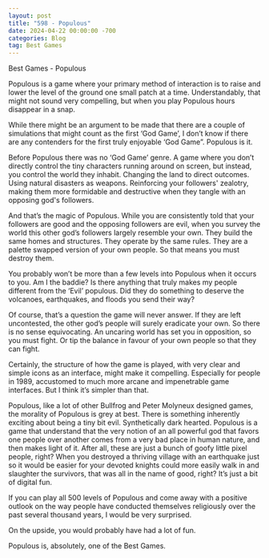 ```yaml
---
layout: post
title: "598 - Populous"
date: 2024-04-22 00:00:00 -700
categories: Blog
tag: Best Games
---
```


Best Games - Populous

Populous is a game where your primary method of interaction is to raise and lower the level of the ground one small patch at a time. Understandably, that might not sound very compelling, but when you play Populous hours disappear in a snap.

While there might be an argument to be made that there are a couple of simulations that might count as the first ‘God Game’, I don’t know if there are any contenders for the first truly enjoyable ‘God Game”. Populous is it.

Before Populous there was no ‘God Game’ genre. A game where you don’t directly control the tiny characters running around on screen, but instead, you control the world they inhabit. Changing the land to direct outcomes. Using natural disasters as weapons. Reinforcing your followers' zealotry, making them more formidable and destructive when they tangle with an opposing god's followers.

And that’s the magic of Populous. While you are consistently told that your followers are good and the opposing followers are evil, when you survey the world this other god’s followers largely resemble your own. They build the same homes and structures. They operate by the same rules. They are a palette swapped version of your own people. So that means you must destroy them.

You probably won’t be more than a few levels into Populous when it occurs to you. Am I the baddie? Is there anything that truly makes my people different from the ‘Evil’ populous. Did they do something to deserve the volcanoes, earthquakes, and floods you send their way?

Of course, that’s a question the game will never answer. If they are left uncontested, the other god’s people will surely eradicate your own. So there is no sense equivocating. An uncaring world has set you in opposition, so you must fight. Or tip the balance in favour of your own people so that they can fight.

Certainly, the structure of how the game is played, with very clear and simple icons as an interface, might make it compelling. Especially for people in 1989, accustomed to much more arcane and impenetrable game interfaces. But I think it’s simpler than that.

Populous, like a lot of other Bullfrog and Peter Molyneux designed games, the morality of Populous is grey at best. There is something inherently exciting about being a tiny bit evil. Synthetically dark hearted. Populous is a game that understand that the very notion of an all powerful god that favors one people over another comes from a very bad place in human nature, and then makes light of it. After all, these are just a bunch of goofy little pixel people, right? When you destroyed a thriving village with an earthquake just so it would be easier for your devoted knights could more easily walk in and slaughter the survivors, that was all in the name of good, right? It’s just a bit of digital fun.

If you can play all 500 levels of Populous and come away with a positive outlook on the way people have conducted themselves religiously over the past several thousand years, I would be very surprised.

On the upside, you would probably have had a lot of fun.

Populous is, absolutely, one of the Best Games.
